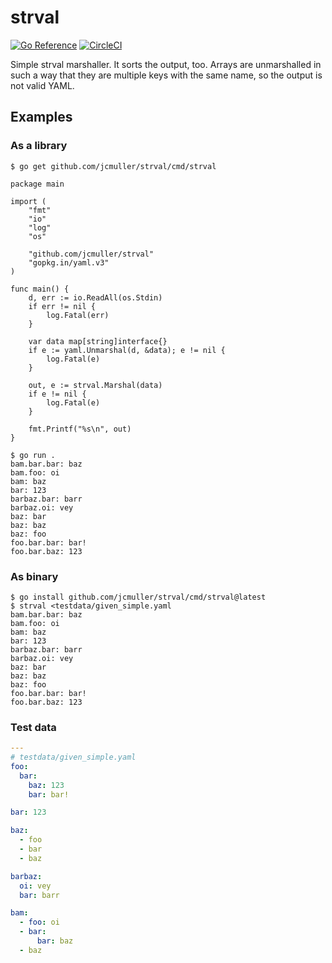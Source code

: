 # strval

[![Go Reference](https://pkg.go.dev/badge/github.com/jcmuller/strval.svg)](https://pkg.go.dev/github.com/jcmuller/strval)
[![CircleCI](https://circleci.com/gh/jcmuller/strval/tree/main.svg?style=svg)](https://circleci.com/gh/jcmuller/strval/tree/main)

Simple strval marshaller. It sorts the output, too. Arrays are
unmarshalled in such a way that they are multiple keys with the same
name, so the output is not valid YAML.

## Examples

### As a library

```shell
$ go get github.com/jcmuller/strval/cmd/strval
```

```golang
package main

import (
	"fmt"
	"io"
	"log"
	"os"

	"github.com/jcmuller/strval"
	"gopkg.in/yaml.v3"
)

func main() {
	d, err := io.ReadAll(os.Stdin)
	if err != nil {
		log.Fatal(err)
	}

	var data map[string]interface{}
	if e := yaml.Unmarshal(d, &data); e != nil {
		log.Fatal(e)
	}

	out, e := strval.Marshal(data)
	if e != nil {
		log.Fatal(e)
	}

	fmt.Printf("%s\n", out)
}
```

```shell
$ go run .
bam.bar.bar: baz
bam.foo: oi
bam: baz
bar: 123
barbaz.bar: barr
barbaz.oi: vey
baz: bar
baz: baz
baz: foo
foo.bar.bar: bar!
foo.bar.baz: 123
```

### As binary

```shell
$ go install github.com/jcmuller/strval/cmd/strval@latest
$ strval <testdata/given_simple.yaml
bam.bar.bar: baz
bam.foo: oi
bam: baz
bar: 123
barbaz.bar: barr
barbaz.oi: vey
baz: bar
baz: baz
baz: foo
foo.bar.bar: bar!
foo.bar.baz: 123
```

### Test data

```yaml
---
# testdata/given_simple.yaml
foo:
  bar:
    baz: 123
    bar: bar!

bar: 123

baz:
  - foo
  - bar
  - baz

barbaz:
  oi: vey
  bar: barr

bam:
  - foo: oi
  - bar:
      bar: baz
  - baz
```
